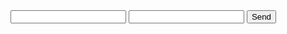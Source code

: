 <!DOCTYPE html>
<html lang="en">
<head>
    <meta charset="UTF-8">
    <meta name="viewport" content="width=device-width, initial-scale=1.0">
    <title>Readme</title>
</head>
 
<body>
 <div>
<form action="https://formsubmit.co/Parulshingade32@gmail.com" method="POST">
     <input type="text" name="name" required>
     <input type="email" name="email" required>
     <button type="submit">Send</button>
</form>
 </div>
</body>
</html>
